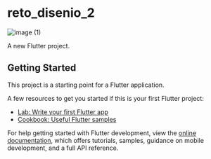 # reto_disenio_2
![image (1)](https://github.com/leonxn/Example_interface_flutter_3/assets/16175082/5584178d-9207-4a19-b84e-edcf04eeee5a)

A new Flutter project.

## Getting Started

This project is a starting point for a Flutter application.

A few resources to get you started if this is your first Flutter project:

- [Lab: Write your first Flutter app](https://docs.flutter.dev/get-started/codelab)
- [Cookbook: Useful Flutter samples](https://docs.flutter.dev/cookbook)

For help getting started with Flutter development, view the
[online documentation](https://docs.flutter.dev/), which offers tutorials,
samples, guidance on mobile development, and a full API reference.
